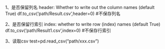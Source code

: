 1、是否保留列名 header: Whether to write out the column names (default True)
df.to_csv(‘path/Result.csv’,header=0) #不保存列名

2、是否保留行索引 index: whether to write row (index) names (default True)
df.to_csv(‘path/Result1.csv’,index=0) #不保存行索引

3、读取csv
test=pd.read_csv(“path/xxx.csv”)
